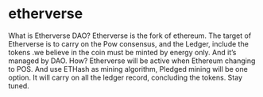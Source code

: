 # etherverse
What is Etherverse DAO?
Etherverse is the fork of ethereum. The target of Etherverse is to carry on the Pow consensus, and the Ledger, include the tokens .we believe in the coin must be minted by energy only. And it’s managed by DAO.
How?
Etherverse will be active when Ethereum changing to POS. And use ETHash as mining algorithm, Pledged mining will be one option.
It will carry on all the ledger record, concluding the tokens. 
Stay tuned.
